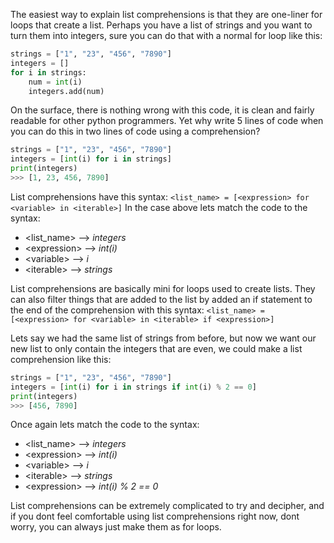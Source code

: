 The easiest way to explain list comprehensions is that they are one-liner for loops that create a list. Perhaps you have a list of strings and you want to turn them into integers, sure you can do that with a normal for loop like this:
```python
strings = ["1", "23", "456", "7890"]
integers = []
for i in strings:
	num = int(i)
	integers.add(num)
```

On the surface, there is nothing wrong with this code, it is clean and fairly readable for other python programmers. Yet why write 5 lines of code when you can do this in two lines of code using a comprehension?
```python
strings = ["1", "23", "456", "7890"]
integers = [int(i) for i in strings]
print(integers)
>>> [1, 23, 456, 7890]
```

List comprehensions have this syntax:
`<list_name> = [<expression> for <variable> in <iterable>]`
In the case above lets match the code to the syntax:
- \<list_name\> --> *integers*
- \<expression\> --> *int(i)*
- \<variable\> --> *i*
- \<iterable\> --> *strings*

List comprehensions are basically mini for loops used to create lists. They can also filter things that are added to the list by added an if statement to the end of the comprehension with this syntax:
`<list_name> = [<expression> for <variable> in <iterable> if <expression>]`

Lets say we had the same list of strings from before, but now we want our new list to only contain the integers that are even, we could make a list comprehension like this:
```python
strings = ["1", "23", "456", "7890"]
integers = [int(i) for i in strings if int(i) % 2 == 0]
print(integers)
>>> [456, 7890]
```

Once again lets match the code to the syntax:
- \<list_name\> --> *integers*
- \<expression\> --> *int(i)*
- \<variable\> --> *i*
- \<iterable\> --> *strings*
- \<expression\> --> *int(i) % 2 == 0*

List comprehensions can be extremely complicated to try and decipher, and if you dont feel comfortable using list comprehensions right now, dont worry, you can always just make them as for loops.

